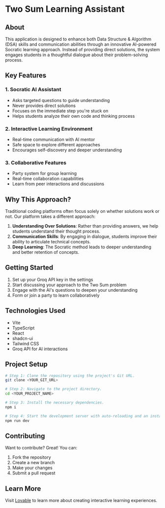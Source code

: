 
# Two Sum Learning Assistant

## About

This application is designed to enhance both Data Structure & Algorithm (DSA) skills and communication abilities through an innovative AI-powered Socratic learning approach. Instead of providing direct solutions, the system engages students in a thoughtful dialogue about their problem-solving process.

## Key Features

### 1. Socratic AI Assistant
- Asks targeted questions to guide understanding
- Never provides direct solutions
- Focuses on the immediate step you're stuck on
- Helps students analyze their own code and thinking process

### 2. Interactive Learning Environment
- Real-time communication with AI mentor
- Safe space to explore different approaches
- Encourages self-discovery and deeper understanding

### 3. Collaborative Features
- Party system for group learning
- Real-time collaboration capabilities
- Learn from peer interactions and discussions

## Why This Approach?

Traditional coding platforms often focus solely on whether solutions work or not. Our platform takes a different approach:

1. **Understanding Over Solutions**: Rather than providing answers, we help students understand their thought process.
2. **Communication Skills**: By engaging in dialogue, students improve their ability to articulate technical concepts.
3. **Deep Learning**: The Socratic method leads to deeper understanding and better retention of concepts.

## Getting Started

1. Set up your Groq API key in the settings
2. Start discussing your approach to the Two Sum problem
3. Engage with the AI's questions to deepen your understanding
4. Form or join a party to learn collaboratively

## Technologies Used

- Vite
- TypeScript
- React
- shadcn-ui
- Tailwind CSS
- Groq API for AI interactions

## Project Setup

```sh
# Step 1: Clone the repository using the project's Git URL.
git clone <YOUR_GIT_URL>

# Step 2: Navigate to the project directory.
cd <YOUR_PROJECT_NAME>

# Step 3: Install the necessary dependencies.
npm i

# Step 4: Start the development server with auto-reloading and an instant preview.
npm run dev
```

## Contributing

Want to contribute? Great! You can:
1. Fork the repository
2. Create a new branch
3. Make your changes
4. Submit a pull request

## Learn More

Visit [Lovable](https://lovable.dev) to learn more about creating interactive learning experiences.

